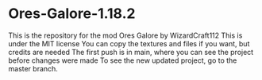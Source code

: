# Ores-Galore-1.18.2
This is the repository for the mod Ores Galore by WizardCraft112
This is under the MIT license
You can copy the textures and files if you want, but credits are needed
The first push is in main, where you can see the project before changes were made
To see the new updated project, go to the master branch.

